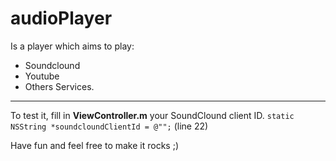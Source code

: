 audioPlayer
===========

Is a player which aims to play:
- Soundclound
- Youtube
- Others
Services.

------------------------

To test it, fill in **ViewController.m** your SoundClound client ID.
`static NSString *soundcloundClientId = @"";` (line 22)


Have fun and feel free to make it rocks ;)
